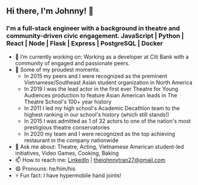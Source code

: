 ## Hi there, I'm Johnny! 👋
### I'm a full-stack engineer with a background in theatre and community-driven civic engagement. JavaScript | Python | React | Node | Flask | Express | PostgreSQL | Docker


<!--
**TranJohnny/TranJohnny** is a ✨ _special_ ✨ repository because its `README.md` (this file) appears on your GitHub profile.
-->

- 🔭 I’m currently working on: Working as a developer at Citi Bank with a community of engaged and passionate peers.  
- 🌱 Some of my proudest moments:
  - In 2015 my peers and I were recognized as the preminent Vietnamese/Southeast Asian student organization in North America
  - In 2019 I was the lead actor in the first ever Theatre for Young Audiences production to feature Asian American leads in The Theatre School's 100+ year history
  - In 2011 I led my high school's Academic Decathlon team to the highest ranking in our school's history (which still stands!)
  - In 2015 I was admitted as 1 of 32 actors to one of the nation's most prestigious theatre conservatories
  - In 2020 my team and I were recognized as the top achieving restaurant in the company nationwide
- 💬 Ask me about: Theatre, Acting, Vietnamese American student-led initiatives, Video Games, Cooking, Baking
- 📫 How to reach me: [LinkedIn] | thejohnnytran27@gmail.com
- 😄 Pronouns: he/him/his
- ⚡ Fun fact: I have hypermobile hand joints!

[LinkedIn]: https://www.linkedin.com/in/thejohnnytran/
